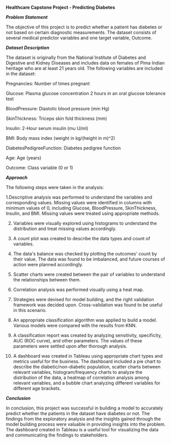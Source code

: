 **__Healthcare Capstone Project - Predicting Diabetes__**


_**Problem Statement**_

The objective of this project is to predict whether a patient has diabetes or not based on certain diagnostic measurements. The dataset consists of several medical predictor variables and one target variable, Outcome.


_**Dataset Description**_

The dataset is originally from the National Institute of Diabetes and Digestive and Kidney Diseases and includes data on females of Pima Indian heritage who are at least 21 years old. The following variables are included in the dataset:

Pregnancies: Number of times pregnant

Glucose: Plasma glucose concentration 2 hours in an oral glucose tolerance test

BloodPressure: Diastolic blood pressure (mm Hg)

SkinThickness: Triceps skin fold thickness (mm)

Insulin: 2-Hour serum insulin (mu U/ml)

BMI: Body mass index (weight in kg/(height in m)^2)

DiabetesPedigreeFunction: Diabetes pedigree function

Age: Age (years)

Outcome: Class variable (0 or 1)


_**Approach**_

The following steps were taken in the analysis:

1.Descriptive analysis was performed to understand the variables and corresponding values. Missing values were identified in columns with minimum values of 0, including Glucose, BloodPressure, SkinThickness, Insulin, and BMI. Missing values were treated using appropriate methods.

2. Variables were visually explored using histograms to understand the distribution and treat missing values accordingly.

3. A count plot was created to describe the data types and count of variables.

4. The data's balance was checked by plotting the outcomes' count by their value. The data was found to be imbalanced, and future courses of action were planned accordingly.

5. Scatter charts were created between the pair of variables to understand the relationships between them.

6. Correlation analysis was performed visually using a heat map.

7. Strategies were devised for model building, and the right validation framework was decided upon. Cross-validation was found to be useful in this scenario.

8. An appropriate classification algorithm was applied to build a model. Various models were compared with the results from KNN.

9. A classification report was created by analyzing sensitivity, specificity, AUC (ROC curve), and other parameters. The values of these parameters were settled upon after thorough analysis.

10. A dashboard was created in Tableau using appropriate chart types and metrics useful for the business. The dashboard included a pie chart to describe the diabetic/non-diabetic population, scatter charts between relevant variables, histogram/frequency charts to analyze the distribution of the data, a heatmap of correlation analysis among relevant variables, and a bubble chart analyzing different variables for different age brackets.


_**Conclusion**_

In conclusion, this project was successful in building a model to accurately predict whether the patients in the dataset have diabetes or not. The findings from the exploratory analysis and the insights gained through the model building process were valuable in providing insights into the problem. The dashboard created in Tableau is a useful tool for visualizing the data and communicating the findings to stakeholders.
